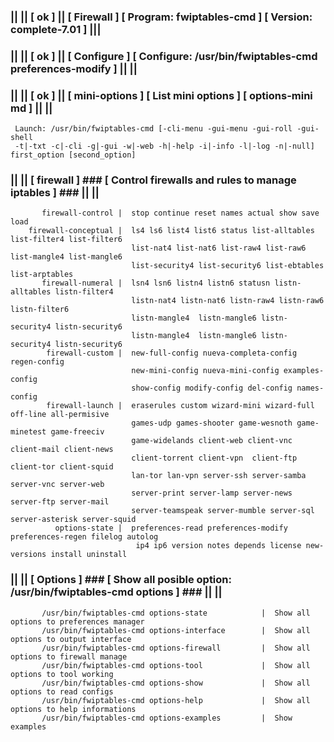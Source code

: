 ### || || [ ok ] || [ Firewall ] [ Program: fwiptables-cmd ] [ Version: complete-7.01 ] |||
### || || [ ok ] || [ Configure ] [ Configure: /usr/bin/fwiptables-cmd preferences-modify ] || ||
### || || [ ok ] || [ mini-options ] [ List mini options ] [ options-mini md ] || ||
     Launch: /usr/bin/fwiptables-cmd [-cli-menu -gui-menu -gui-roll -gui-shell                                       
     -t|-txt -c|-cli -g|-gui -w|-web -h|-help -i|-info -l|-log -n|-null] first_option [second_option]     
### || || [ firewall ]  ### [  Control firewalls and rules to manage iptables ] ### || ||             
           firewall-control |  stop continue reset names actual show save load                         
        firewall-conceptual |  ls4 ls6 list4 list6 status list-alltables list-filter4 list-filter6     
                               list-nat4 list-nat6 list-raw4 list-raw6 list-mangle4 list-mangle6       
                               list-security4 list-security6 list-ebtables list-arptables              
           firewall-numeral |  lsn4 lsn6 listn4 listn6 statusn listn-alltables listn-filter4           
                               listn-nat4 listn-nat6 listn-raw4 listn-raw6 listn-filter6               
                               listn-mangle4  listn-mangle6 listn-security4 listn-security6            
                               listn-mangle4  listn-mangle6 listn-security4 listn-security6            
            firewall-custom |  new-full-config nueva-completa-config regen-config                      
                               new-mini-config nueva-mini-config examples-config                       
                               show-config modify-config del-config names-config                       
            firewall-launch |  eraserules custom wizard-mini wizard-full off-line all-permisive        
                               games-udp games-shooter game-wesnoth game-minetest game-freeciv         
                               game-widelands client-web client-vnc client-mail client-news            
                               client-torrent client-vpn  client-ftp  client-tor client-squid          
                               lan-tor lan-vpn server-ssh server-samba server-vnc server-web           
                               server-print server-lamp server-news server-ftp server-mail             
                               server-teamspeak server-mumble server-sql server-asterisk server-squid  
              options-state |  preferences-read preferences-modify preferences-regen filelog autolog   
                                ip4 ip6 version notes depends license new-versions install uninstall   
### || ||  [ Options ]  ### [  Show all posible option: /usr/bin/fwiptables-cmd options ] ### || ||               
           /usr/bin/fwiptables-cmd options-state            |  Show all options to preferences manager             
           /usr/bin/fwiptables-cmd options-interface        |  Show all options to output interface                
           /usr/bin/fwiptables-cmd options-firewall         |  Show all options to firewall manage                 
           /usr/bin/fwiptables-cmd options-tool             |  Show all options to tool working                    
           /usr/bin/fwiptables-cmd options-show             |  Show all options to read configs                    
           /usr/bin/fwiptables-cmd options-help             |  Show all options to help informations               
           /usr/bin/fwiptables-cmd options-examples         |  Show examples                                       
